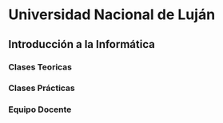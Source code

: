 # Universidad Nacional de Luján
## Introducción a la Informática

### Clases Teoricas

### Clases Prácticas

### Equipo Docente

